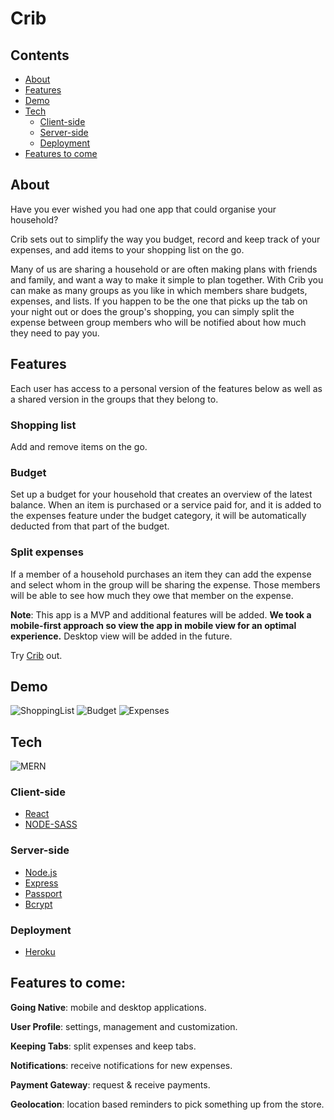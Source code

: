 # Crib


## Contents

 - [About](https://github.com/SteveMobs-Salt/SteveMobsProject#about)
 - [Features](https://github.com/SteveMobs-Salt/SteveMobsProject#features)
 - [Demo](https://github.com/SteveMobs-Salt/SteveMobsProject#demo)
 - [Tech](https://github.com/SteveMobs-Salt/SteveMobsProject#tech)
    - [Client-side](https://github.com/SteveMobs-Salt/SteveMobsProject#client-side)
    - [Server-side](https://github.com/SteveMobs-Salt/SteveMobsProject#server-side)
    - [Deployment](https://github.com/SteveMobs-Salt/SteveMobsProject#deployment)
 - [Features to come](https://github.com/SteveMobs-Salt/SteveMobsProject#features-to-come)
 
 ## About
 
Have you ever wished you had one app that could organise your household? 

Crib sets out to simplify the way you budget, record and keep track of your expenses, and add items to your shopping list on the go. 

Many of us are sharing a household or are often making plans with friends and family, and want a way to make it simple to plan together. With Crib you can make as many groups as you like in which members share budgets, expenses, and lists. If you happen to be the one that picks up the tab on your night out or does the group's shopping, you can simply split the expense between group members who will be notified about how much they need to pay you. 

## Features

Each user has access to a personal version of the features below as well as a shared version in the groups that they belong to. 

### Shopping list

Add and remove items on the go.

### Budget

Set up a budget for your household that creates an overview of the latest balance.
When an item is purchased or a service paid for, and it is added to the expenses feature under the budget category, it will be automatically deducted from that part of the budget.

### Split expenses

If a member of a household purchases an item they can add the expense and select whom in the group will be sharing the expense. Those members will be able to see how much they owe that member on the expense. 

__Note__: This app is a MVP and additional features will be added. __We took a mobile-first approach so view the app in mobile view for an optimal experience.__
Desktop view will be added in the future.

Try [Crib](https://crib-app.herokuapp.com/) out. 

## Demo

![ShoppingList](https://github.com/SteveMobs-Salt/SteveMobsProject/blob/master/readmeGifs/shoppingList2.gif) ![Budget](https://github.com/SteveMobs-Salt/SteveMobsProject/blob/master/readmeGifs/budgets3.gif) ![Expenses](https://github.com/SteveMobs-Salt/SteveMobsProject/blob/master/readmeGifs/addExpense2.gif) 

## Tech

![MERN ](https://user-images.githubusercontent.com/46241840/91302318-91819f00-e7a6-11ea-9818-f267873ede8a.png)

### Client-side

- [React](https://reactjs.org/)
- [NODE-SASS](https://github.com/sass/node-sass)

### Server-side

- [Node.js](https://nodejs.org/en/)
- [Express](http://expressjs.com/)
- [Passport](http://www.passportjs.org/)
- [Bcrypt](https://www.npmjs.com/package/bcrypt)

### Deployment

- [Heroku](https://www.heroku.com/)

## Features to come: 

__Going Native__: mobile and desktop applications.

__User Profile__: settings, management and customization.

__Keeping Tabs__: split expenses and keep tabs.

__Notifications__: receive notifications for new expenses.

__Payment Gateway__: request & receive payments.

__Geolocation__: location based reminders to pick something up from the store.
